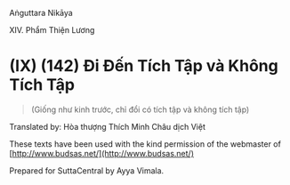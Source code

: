 Aṅguttara Nikāya

XIV. Phẩm Thiện Lương

# (IX) (142) Ði Ðến Tích Tập và Không Tích Tập

> (Giống như kinh trước, chỉ đổi có tích tập và không tích tập)

Translated by: Hòa thượng Thích Minh Châu dịch Việt

These texts have been used with the kind permission of the webmaster of [http://www.budsas.net/](http://www.budsas.net/)

Prepared for SuttaCentral by Ayya Vimala.